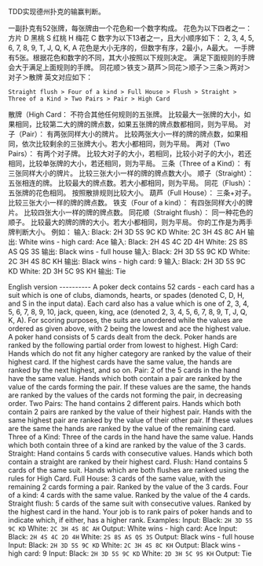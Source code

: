 TDD实现德州扑克的输赢判断。
 
一副扑克有52张牌，每张牌由一个花色和一个数字构成。
花色为以下四者之一：
方片 D
黑桃 S
红桃 H
梅花 C
数字为以下13者之一，且大小顺序如下：
2, 3, 4, 5, 6, 7, 8, 9, T, J, Q, K, A
花色是大小无序的，但数字有序，2最小，A最大。
一手牌有5张。根据花色和数字的不同，其大小按照以下规则决定。
满足下面规则的手牌会大于满足上面规则的手牌。
同花顺＞铁支＞葫芦＞同花＞顺子＞三条＞两对＞对子＞散牌
英文对应如下：
 
    Straight flush > Four of a kind > Full House > Flush > Straight > Three of a Kind > Two Pairs > Pair > High Card
 
散牌（High Card：
不符合其他任何规则的五张牌。 比较最大一张牌的大小，如果相同，比较第二大的牌的牌点数，如果五张牌的牌点数都相同，则为平局。
对子（Pair）：
有两张同样大小的牌片。 比较两张大小一样的牌的牌点数，如果相同，依次比较剩余的三张牌大小。若大小都相同，则为平局。
两对（Two Pairs）：
有两个对子牌。 比较大对子的大小，若相同，比较小对子的大小，若还相同，比较单张牌的大小，若还相同，则为平局。
三条（Three of a Kind）：
有三张同样大小的牌片。 比较三张大小一样的牌的牌点数大小。
顺子（Straight）：
五张相连的牌。 比较最大的牌点数。若大小都相同，则为平局。
同花（Flush）：
五张牌的花色相同。 按照散排规则比较大小。
葫芦（Full House）：
三条+对子。 比较三张大小一样的牌的牌点数。
铁支（Four of a kind）：
有四张同样大小的牌片。 比较四张大小一样的牌的牌点数。
同花顺（Straight flush）：
同一种花色的顺子。 比较最大的牌的牌的大小。若大小都相同，则为平局。
你的工作是为两手牌判断大小。
例如：
输入: Black: 2H 3D 5S 9C KD White: 2C 3H 4S 8C AH 输出: White wins - high card: Ace 
输入: Black: 2H 4S 4C 2D 4H White: 2S 8S AS QS 3S 输出: Black wins - full house
输入: Black: 2H 3D 5S 9C KD White: 2C 3H 4S 8C KH 输出: Black wins - high card: 9
输入: Black: 2H 3D 5S 9C KD White: 2D 3H 5C 9S KH 输出: Tie
 
English version ---------- A poker deck contains 52 cards - each card has a suit which is one of clubs, diamonds, hearts, or spades (denoted C, D, H, and S in the input data). Each card also has a value which is one of 2, 3, 4, 5, 6, 7, 8, 9, 10, jack, queen, king, ace (denoted 2, 3, 4, 5, 6, 7, 8, 9, T, J, Q, K, A). For scoring purposes, the suits are unordered while the values are ordered as given above, with 2 being the lowest and ace the highest value. A poker hand consists of 5 cards dealt from the deck. Poker hands are ranked by the following partial order from lowest to highest. High Card: Hands which do not fit any higher category are ranked by the value of their highest card. If the highest cards have the same value, the hands are ranked by the next highest, and so on. Pair: 2 of the 5 cards in the hand have the same value. Hands which both contain a pair are ranked by the value of the cards forming the pair. If these values are the same, the hands are ranked by the values of the cards not forming the pair, in decreasing order. Two Pairs: The hand contains 2 different pairs. Hands which both contain 2 pairs are ranked by the value of their highest pair. Hands with the same highest pair are ranked by the value of their other pair. If these values are the same the hands are ranked by the value of the remaining card. Three of a Kind: Three of the cards in the hand have the same value. Hands which both contain three of a kind are ranked by the value of the 3 cards. Straight: Hand contains 5 cards with consecutive values. Hands which both contain a straight are ranked by their highest card. Flush: Hand contains 5 cards of the same suit. Hands which are both flushes are ranked using the rules for High Card. Full House: 3 cards of the same value, with the remaining 2 cards forming a pair. Ranked by the value of the 3 cards. Four of a kind: 4 cards with the same value. Ranked by the value of the 4 cards. Straight flush: 5 cards of the same suit with consecutive values. Ranked by the highest card in the hand. Your job is to rank pairs of poker hands and to indicate which, if either, has a higher rank. Examples: Input: Black: `2H 3D 5S 9C KD` White: `2C 3H 4S 8C AH` Output: White wins - high card: Ace Input: Black: `2H 4S 4C 2D 4H` White: `2S 8S AS QS 3S` Output: Black wins - full house Input: Black: `2H 3D 5S 9C KD` White: `2C 3H 4S 8C KH` Output: Black wins - high card: 9 Input: Black: `2H 3D 5S 9C KD` White: `2D 3H 5C 9S KH` Output: Tie
 

